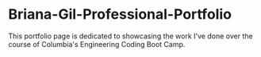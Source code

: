 # Briana-Gil-Professional-Portfolio
This portfolio page is dedicated to showcasing the work I've done over the course of Columbia's Engineering Coding Boot Camp.
